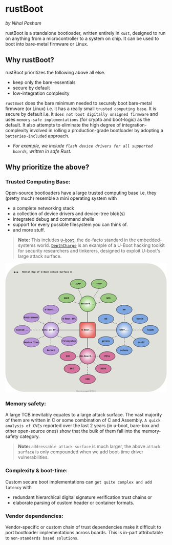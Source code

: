 # rustBoot 

*by Nihal Pasham* 

rustBoot is a standalone bootloader, written entirely in `Rust`, designed to run on anything from a microcontroller to a system on chip. It can be used to boot into bare-metal firmware or Linux.
## Why rustBoot? 

rustBoot prioritizes the following above all else.
* keep only the bare-essentials
* secure by default
* low-integration complexity

`rustBoot` does the bare minimum needed to securely boot bare-metal firmware (or Linux) i.e. it has a really small `trusted computing base`. It is secure by default i.e. it `does not boot digitally unsigned firmware` and uses `memory-safe implementations` (for crypto and boot-logic) as the default. It also attempts to eliminate the high degree of integration-complexity involved in rolling a production-grade bootloader by adopting a `batteries-included` approach. 
- *For example, we include `flash device drivers for all supported boards`, written in safe Rust.*

## Why prioritize the above?
### Trusted Computing Base: 
Open-source bootloaders have a large trusted computing base i.e. they (pretty much) resemble a mini operating system with 
- a complete networking stack
- a collection of device drivers and device-tree blob(s)
- integrated debug and command shells
- support for every possible filesystem you can think of.   
- and more stuff.

> **Note:** This includes [`U-boot`][uboot], the de-facto standard in the embedded-systems world. [`DepthCharge`][depthcharge] is an example of a U-Boot hacking toolkit for security researchers and tinkerers, designed to exploit U-boot's large attack surface. 

[![mental_map_uboot_attack_surface](https://raw.githubusercontent.com/imrank03/rustBoot-book-diagrams/main/Mental_map.svg?raw=true "Mental map of U-boot attack surface")](https://raw.githubusercontent.com/imrank03/rustBoot-book-diagrams/main/Mental_map.svg?raw=true)

[uboot]: https://github.com/u-boot/u-boot
[depthcharge]: https://github.com/nccgroup/depthcharge

[uboot]: https://github.com/u-boot/u-boot
[depthcharge]: https://github.com/nccgroup/depthcharge

### Memory safety: 
A large TCB inevitably equates to a large attack surface. The vast majority of them are written in C or some combination of C and Assembly. `A quick analysis of CVEs` reported over the last 2 years (in u-boot, bare-box and other open-source ones) show that the bulk of them fall into the memory-safety category. 
> **Note:** `addressable attack surface` is much larger, the above `attack surface` is only compounded when we add boot-time driver vulnerabilities.

### Complexity & boot-time:
Custom secure boot implementations can `get quite complex and add latency` with 
- redundant hierarchical digital signature verification trust chains or 
- elaborate parsing of custom header or container formats.

### Vendor dependencies: 
Vendor-specific or custom chain of trust dependencies make it difficult to port bootloader implementations across boards.  This is in-part attributable to `non-standards based solutions`. 




